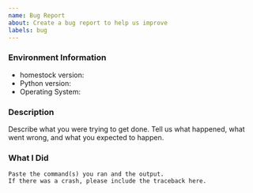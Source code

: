 ```yaml
---
name: Bug Report
about: Create a bug report to help us improve
labels: bug
---
```


<!-- Please search existing issues to avoid creating duplicates. -->

### Environment Information

-   homestock version:
-   Python version:
-   Operating System:

### Description

Describe what you were trying to get done.
Tell us what happened, what went wrong, and what you expected to happen.

### What I Did

```
Paste the command(s) you ran and the output.
If there was a crash, please include the traceback here.
```
